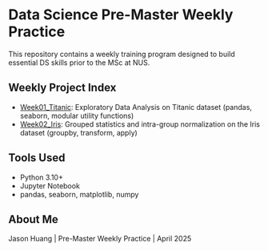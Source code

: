 # Data Science Pre-Master Weekly Practice

This repository contains a weekly training program designed to build essential DS skills prior to the MSc at NUS.

## Weekly Project Index

- [Week01_Titanic](./Week01_Titanic):  Exploratory Data Analysis on Titanic dataset (pandas, seaborn, modular utility functions)
- [Week02_Iris](./Week02_Iris):  Grouped statistics and intra-group normalization on the Iris dataset (groupby, transform, apply)

## Tools Used
- Python 3.10+
- Jupyter Notebook
- pandas, seaborn, matplotlib, numpy

## About Me
Jason Huang | Pre-Master Weekly Practice | April 2025
